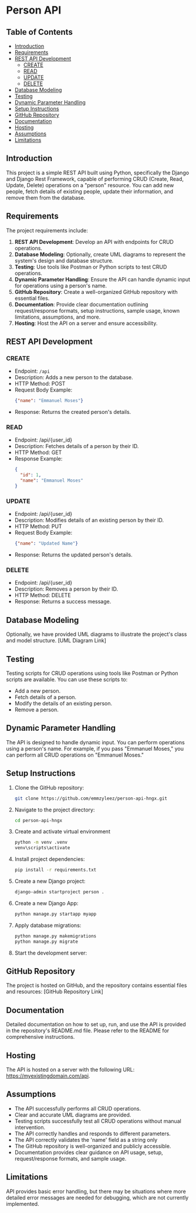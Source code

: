 # Person API

## Table of Contents

- [Introduction](#introduction)
- [Requirements](#requirements)
- [REST API Development](#rest-api-development)
  - [CREATE](#create)
  - [READ](#read)
  - [UPDATE](#update)
  - [DELETE](#delete)
- [Database Modeling](#database-modeling)
- [Testing](#testing)
- [Dynamic Parameter Handling](#dynamic-parameter-handling)
- [Setup Instructions](#setup-instructions)
- [GitHub Repository](#github-repository)
- [Documentation](#documentation)
- [Hosting](#hosting)
- [Assumptions](#assumptions)
- [Limitations](#limitations)

## Introduction

This project is a simple REST API built using Python, specifically the Django and Django Rest Framework, capable of performing CRUD (Create, Read, Update, Delete) operations on a "person" resource. You can add new people, fetch details of existing people, update their information, and remove them from the database.

## Requirements

The project requirements include:

1. **REST API Development**: Develop an API with endpoints for CRUD operations.
2. **Database Modeling**: Optionally, create UML diagrams to represent the system's design and database structure.
3. **Testing**: Use tools like Postman or Python scripts to test CRUD operations.
4. **Dynamic Parameter Handling**: Ensure the API can handle dynamic input for operations using a person's name.
5. **GitHub Repository**: Create a well-organized GitHub repository with essential files.
6. **Documentation**: Provide clear documentation outlining request/response formats, setup instructions, sample usage, known limitations, assumptions, and more.
7. **Hosting**: Host the API on a server and ensure accessibility.

## REST API Development

### CREATE

- Endpoint: `/api`
- Description: Adds a new person to the database.
- HTTP Method: POST
- Request Body Example:
  ```json
  {"name": "Emmanuel Moses"}
- Response: Returns the created person's details.

### READ

- Endpoint: /api/{user_id}
- Description: Fetches details of a person by their ID.
- HTTP Method: GET
- Response Example:
  ```json
  {
    "id": 1,
    "name": "Emmanuel Moses"
  }

### UPDATE

- Endpoint: /api/{user_id}
- Description: Modifies details of an existing person by their ID.
- HTTP Method: PUT
- Request Body Example:
  ```json
  {"name": "Updated Name"}
- Response: Returns the updated person's details.

### DELETE
- Endpoint: /api/{user_id}
- Description: Removes a person by their ID.
- HTTP Method: DELETE
- Response: Returns a success message.

## Database Modeling
Optionally, we have provided UML diagrams to illustrate the project's class and model structure. [UML Diagram Link]

## Testing
Testing scripts for CRUD operations using tools like Postman or Python scripts are available. You can use these scripts to:

- Add a new person.
- Fetch details of a person.
- Modify the details of an existing person.
- Remove a person.

## Dynamic Parameter Handling
The API is designed to handle dynamic input. You can perform operations using a person's name. For example, if you pass "Emmanuel Moses," you can perform all CRUD operations on "Emmanuel Moses."

## Setup Instructions

1. Clone the GitHub repository:

   ```bash
   git clone https://github.com/emmzyleez/person-api-hngx.git 
2. Navigate to the project directory:

   ```bash
   cd person-api-hngx
 3. Create and activate virtual environment
    
    ```bash
    python -m venv .venv
    venv\scripts\activate
 4. Install project dependencies:

    ```bash
    pip install -r requirements.txt
5. Create a new Django project:

   ```bash
   django-admin startproject person .
6. Create a new Django App:

   ```bash
   python manage.py startapp myapp
7. Apply database migrations:

   ```bash
   python manage.py makemigrations
   python manage.py migrate
8. Start the development server:

## GitHub Repository
The project is hosted on GitHub, and the repository contains essential files and resources: [GitHub Repository Link]

## Documentation
Detailed documentation on how to set up, run, and use the API is provided in the repository's README.md file. Please refer to the README for comprehensive instructions.

## Hosting
The API is hosted on a server with the following URL: https://myexistingdomain.com/api.

## Assumptions
- The API successfully performs all CRUD operations.
- Clear and accurate UML diagrams are provided.
- Testing scripts successfully test all CRUD operations without manual intervention.
- The API correctly handles and responds to different parameters.
- The API correctly validates the 'name' field as a string only
- The GitHub repository is well-organized and publicly accessible.
- Documentation provides clear guidance on API usage, setup, request/response formats, and sample usage.

## Limitations
API provides basic error handling, but there may be situations where more detailed error messages are needed for debugging, which are not currently implemented.

